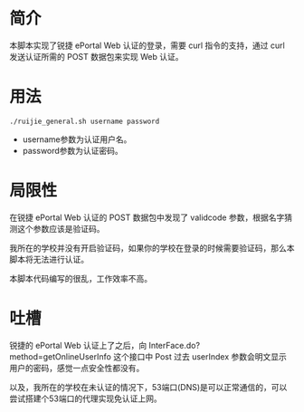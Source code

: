 # 简介

本脚本实现了锐捷 ePortal Web 认证的登录，需要 curl 指令的支持，通过 curl 发送认证所需的 POST 数据包来实现 Web 认证。

# 用法

```shell
./ruijie_general.sh username password
```

- username参数为认证用户名。
- password参数为认证密码。

# 局限性

在锐捷 ePortal Web 认证的 POST 数据包中发现了 validcode 参数，根据名字猜测这个参数应该是验证码。

我所在的学校并没有开启验证码，如果你的学校在登录的时候需要验证码，那么本脚本将无法进行认证。

本脚本代码编写的很乱，工作效率不高。

# 吐槽

锐捷的 ePortal Web 认证上了之后，向 InterFace.do?method=getOnlineUserInfo 这个接口中 Post 过去 userIndex 参数会明文显示用户的密码，感觉一点安全性都没有。

以及，我所在的学校在未认证的情况下，53端口(DNS)是可以正常通信的，可以尝试搭建个53端口的代理实现免认证上网。
